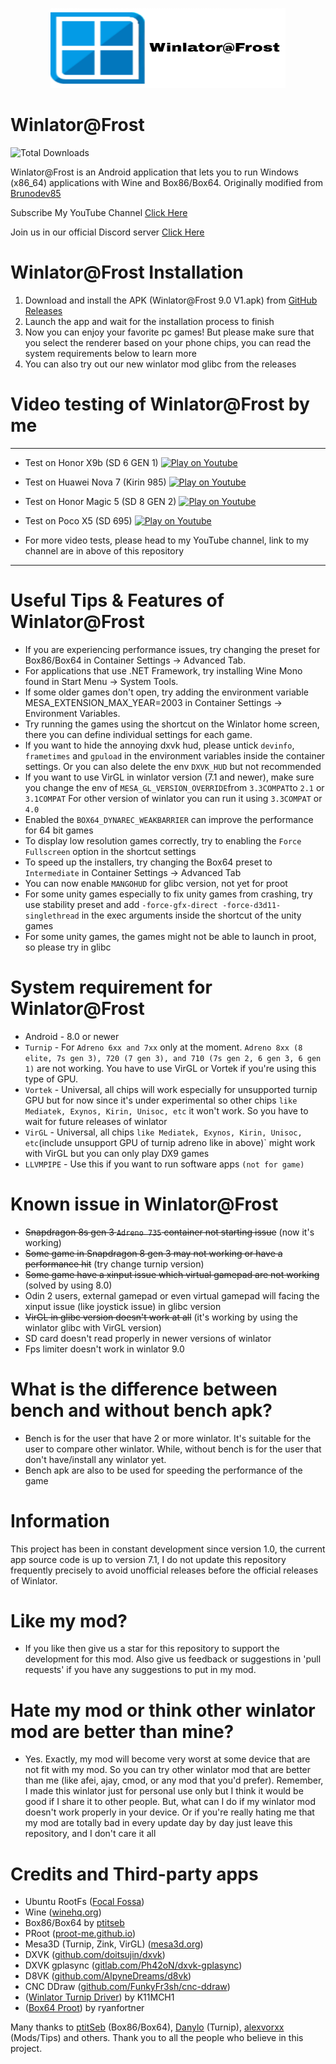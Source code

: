 <p align="center">
	<img src="logo.jpg" width="376" height="128" alt="Winlator-Frost Logo" />  
</p>

# Winlator@Frost
<p align="left">
  <img src="https://img.shields.io/github/downloads/MrPhryaNikFrosty/Winlator-Frost/total" alt="Total Downloads" width="150">
</p>

Winlator@Frost is an Android application that lets you to run Windows (x86_64) applications with Wine and Box86/Box64. Originally modified from [Brunodev85](https://github.com/brunodev85/Winlator)

Subscribe My YouTube Channel [Click Here](https://youtube.com/@emuzone20?si=FUsBJ7ZmLY7Ktu1y)​

Join us in our official Discord server [Click Here](https://discord.gg/TZ3AMFhbRU)​

# Winlator@Frost Installation

1. Download and install the APK (Winlator@Frost 9.0 V1.apk) from [GitHub Releases](https://github.com/MrPhryaNikFrosty/Winlator-Frost/releases)
2. Launch the app and wait for the installation process to finish
3. Now you can enjoy your favorite pc games! But please make sure that you select the renderer based on your phone chips, you can read the system requirements below to learn more
4. You can also try out our new winlator mod glibc from the releases

# Video testing of Winlator@Frost by me
----

- Test on Honor X9b (SD 6 GEN 1)
[![Play on Youtube](https://i.ytimg.com/vi_webp/g0-XafDktx0/hqdefault.webp)](https://youtu.be/g0-XafDktx0?si=x2KqbS2vvuVRDkzv)

- Test on Huawei Nova 7 (Kirin 985)
[![Play on Youtube](https://i.ytimg.com/vi_webp/XzHptfLZEpc/hqdefault.webp)](https://youtu.be/XzHptfLZEpc?si=xp4gV4pJbqmyzrYc)

- Test on Honor Magic 5 (SD 8 GEN 2)
[![Play on Youtube](https://i.ytimg.com/vi_webp/xGRzNVE6WLg/hqdefault.webp)](https://youtu.be/xGRzNVE6WLg?si=Z4tjD_rxaiJok6d4)

- Test on Poco X5 (SD 695)
[![Play on Youtube](https://i.ytimg.com/vi_webp/yQl-OPTIb3E/hqdefault.webp)](https://youtu.be/yQl-OPTIb3E?si=QcSX-oz1CfWwVmXb)

- For more video tests, please head to my YouTube channel, link to my channel are in above of this repository

----

# Useful Tips & Features of Winlator@Frost

- If you are experiencing performance issues, try changing the preset for Box86/Box64 in Container Settings -> Advanced Tab.
- For applications that use .NET Framework, try installing Wine Mono found in Start Menu -> System Tools.
- If some older games don't open, try adding the environment variable MESA_EXTENSION_MAX_YEAR=2003 in Container Settings -> Environment Variables.
- Try running the games using the shortcut on the Winlator home screen, there you can define individual settings for each game.
- If you want to hide the annoying dxvk hud, please untick `devinfo`, `frametimes` and `gpuload` in the environment variables inside the container settings. Or you can also delete the env `DXVK_HUD` but not recommended
- If you want to use VirGL in winlator version (7.1 and newer), make sure you change the env of `MESA_GL_VERSION_OVERRIDE`from `3.3COMPAT`to `2.1` or `3.1COMPAT`
For other version of winlator you can run it using `3.3COMPAT` or `4.0`
- Enabled the `BOX64_DYNAREC_WEAKBARRIER` can improve the performance for 64 bit games
- To display low resolution games correctly, try to enabling the `Force Fullscreen` option in the shortcut settings
- To speed up the installers, try changing the Box64 preset to `Intermediate` in Container Settings -> Advanced Tab
- You can now enable `MANGOHUD` for glibc version, not yet for proot
- For some unity games especially to fix unity games from crashing, try use stability preset and add `-force-gfx-direct -​force-d3d11-singlethread` in the exec arguments inside the shortcut of the unity games
- For some unity games, the games might not be able to launch in proot, so please try in glibc

# System requirement for Winlator@Frost
- Android - 8.0 or newer
- `Turnip` - For `Adreno 6xx and 7xx` only at the moment. `Adreno 8xx (8 elite, 7s gen 3), 720 (7 gen 3), and 710 (7s gen 2, 6 gen 3, 6 gen 1)` are not working. You have to use VirGL or Vortek if you're using this type of GPU.
- `Vortek` - Universal, all chips will work especially for unsupported turnip GPU but for now since it's under experimental so other chips `like Mediatek, Exynos, Kirin, Unisoc, etc` it won't work. So you have to wait for future releases of winlator
- `VirGL` - Universal, all chips `like Mediatek, Exynos, Kirin, Unisoc, etc`(include unsupport GPU of turnip adreno like in above)` might work with VirGL but you can only play DX9 games
- `LLVMPIPE` - Use this if you want to run software apps `(not for game)`

# Known issue in Winlator@Frost
- ~~Snapdragon 8s gen 3 `Adreno​ 735` container not starting issue~~ (now it's working)
- ~~Some game in Snapdragon 8 gen 3 may not working or have a performance hit~~ (try change turnip version)
- ~~Some game have a xinput issue which virtual gamepad are not working~~ (solved by using 8.0)
- Odin 2 users, external gamepad or even virtual gamepad will facing the xinput issue (like joystick issue) in glibc version
- ~~VirGL in glibc version doesn't work at all~~ (it's working by using the winlator glibc with VirGL version)
- SD card doesn't read properly in newer versions of winlator
- Fps limiter doesn't work in winlator 9.0

# What is the difference between bench and without bench apk? 
- Bench is for the user that have 2 or more winlator. It's suitable for the user to compare other winlator. While, without bench is for the user that don't have/install any winlator yet.
- Bench apk are also to be used for speeding the performance of the game

# Information
This project has been in constant development since version 1.0, the current app source code is up to version 7.1, I do not update this repository frequently precisely to avoid unofficial releases before the official releases of Winlator.

# Like my mod? 
- If you like then give us a star for this repository to support the development for this mod. Also give us feedback or suggestions in 'pull requests' if you have any suggestions to put in my mod.

# Hate my mod or think other winlator mod are better than mine?
- Yes. Exactly, my mod will become very worst at some device that are not fit with my mod. So you can try other winlator mod that are better than me (like afei, ajay, cmod, or any mod that you'd prefer). Remember, I made this winlator just for personal use only but I think it would be good if I share it to other people. But, what can I do if my winlator mod doesn't work properly in your device. Or if you're really hating me that my mod are totally bad in every update day by day just leave this repository, and I don't care it all

# Credits and Third-party apps
- Ubuntu RootFs ([Focal Fossa](https://releases.ubuntu.com/focal))
- Wine ([winehq.org](https://www.winehq.org/))
- Box86/Box64 by [ptitseb](https://github.com/ptitSeb)
- PRoot ([proot-me.github.io](https://proot-me.github.io))
- Mesa3D (Turnip, Zink, VirGL) ([mesa3d.org](https://www.mesa3d.org))
- DXVK ([github.com/doitsujin/dxvk](https://github.com/doitsujin/dxvk))
- DXVK gplasync ([gitlab.com/Ph42oN/dxvk-gplasync](https://gitlab.com/Ph42oN/dxvk-gplasync))​
- D8VK ([github.com/AlpyneDreams/d8vk](https://github.com/AlpyneDreams/d8vk))
- CNC DDraw ([github.com/FunkyFr3sh/cnc-ddraw](https://github.com/FunkyFr3sh/cnc-ddraw))
- ([Winlator Turnip Driver](https://github.com/K11MCH1/WinlatorTurnipDrivers))​ by K11MCH1
- ([Box64 Proot](https://github.com/ryanfortner/box64-debs)) by ryanfortner

Many thanks to [ptitSeb](https://github.com/ptitSeb) (Box86/Box64), [Danylo](https://blogs.igalia.com/dpiliaiev/tags/mesa/) (Turnip), [alexvorxx](https://github.com/alexvorxx) 
(Mods/Tips) and others.
Thank you to all the people who believe in this project.
